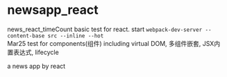 # newsapp_react
news_react_timeCount
basic test for react.
start
`webpack-dev-server --content-base src --inline --hot`
</br>
Mar25
test for components(组件) including virtual DOM, 多组件嵌套, JSX内置表达式, lifecycle
</br>



a news app by react


